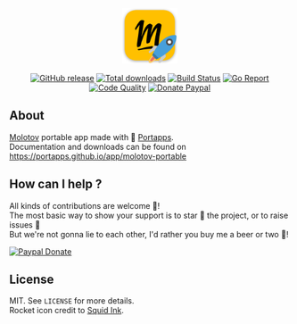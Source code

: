 <p align="center"><a href="https://portapps.github.io/app/molotov-portable" target="_blank"><img width="100" src="https://github.com/portapps/molotov-portable/blob/master/res/papp.png"></a></p>

<p align="center">
  <a href="https://portapps.github.io/app/molotov-portable/#download"><img src="https://img.shields.io/github/release/portapps/molotov-portable.svg?style=flat-square" alt="GitHub release"></a>
  <a href="https://portapps.github.io/app/molotov-portable/#download"><img src="https://img.shields.io/github/downloads/portapps/molotov-portable/total.svg?style=flat-square" alt="Total downloads"></a>
  <a href="https://travis-ci.com/portapps/molotov-portable"><img src="https://img.shields.io/travis/com/portapps/molotov-portable/master.svg?style=flat-square" alt="Build Status"></a>
  <a href="https://goreportcard.com/report/github.com/portapps/molotov-portable"><img src="https://goreportcard.com/badge/github.com/portapps/molotov-portable?style=flat-square" alt="Go Report"></a>
  <a href="https://www.codacy.com/app/portapps/molotov-portable"><img src="https://img.shields.io/codacy/grade/0ce1a298009f4f5db651908ec65f88e8.svg?style=flat-square" alt="Code Quality"></a>
  <a href="https://www.paypal.com/cgi-bin/webscr?cmd=_s-xclick&hosted_button_id=WQD7AQGPDEPSG"><img src="https://img.shields.io/badge/donate-paypal-7057ff.svg?style=flat-square" alt="Donate Paypal"></a>
</p>

## About

[Molotov](https://www.molotov.tv/) portable app made with 🚀 [Portapps](https://portapps.github.io).<br />
Documentation and downloads can be found on https://portapps.github.io/app/molotov-portable

## How can I help ?

All kinds of contributions are welcome :raised_hands:!<br />
The most basic way to show your support is to star :star2: the project, or to raise issues :speech_balloon:<br />
But we're not gonna lie to each other, I'd rather you buy me a beer or two :beers:!

[![Paypal Donate](https://portapps.github.io/img/paypal-donate.png)](https://www.paypal.com/cgi-bin/webscr?cmd=_s-xclick&hosted_button_id=WQD7AQGPDEPSG)

## License

MIT. See `LICENSE` for more details.<br />
Rocket icon credit to [Squid Ink](http://thesquid.ink).
